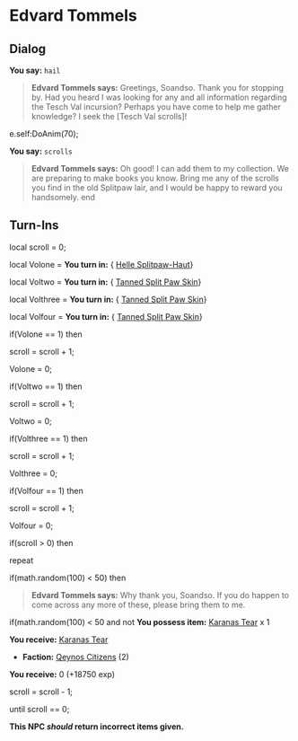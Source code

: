 # Edvard Tommels
## Dialog

**You say:** `hail`



>**Edvard Tommels says:** Greetings, Soandso. Thank you for stopping by. Had you heard I was looking for any and all information regarding the Tesch Val incursion? Perhaps you have come to help me gather knowledge? I seek the [Tesch Val scrolls]!


e.self:DoAnim(70); 



**You say:** `scrolls`



>**Edvard Tommels says:** Oh good! I can add them to my collection. We are preparing to make books you know. Bring me any of the scrolls you find in the old Splitpaw lair, and I would be happy to reward you handsomely.
end

## Turn-Ins







local scroll = 0;

local Volone =  **You turn in:**  { [Helle Splitpaw-Haut](/item/18504)}

local Voltwo =  **You turn in:**  { [Tanned Split Paw Skin](/item/18505)}

local Volthree =  **You turn in:**  { [Tanned Split Paw Skin](/item/18506)}

local Volfour =  **You turn in:**  { [Tanned Split Paw Skin](/item/18507)}



if(Volone == 1) then


scroll = scroll + 1;


Volone = 0;

if(Voltwo == 1) then


scroll = scroll + 1;


Voltwo = 0;

if(Volthree == 1) then


scroll = scroll + 1;


Volthree = 0;

if(Volfour == 1) then


scroll = scroll + 1;


Volfour = 0;



if(scroll > 0) then


repeat



if(math.random(100) < 50) then




>**Edvard Tommels says:** Why thank you, Soandso. If you do happen to come across any more of these, please bring them to me.





if(math.random(100) < 50 and not **You possess item:**  [Karanas Tear](/item/12076) x 1




 **You receive:**  [Karanas Tear](/item/12076) 





* __Faction:__ [Qeynos Citizens](/faction/121) (2)



 **You receive:** 0 (+18750 exp)



scroll = scroll - 1;


until scroll == 0;


**This NPC *should* return incorrect items given.**
